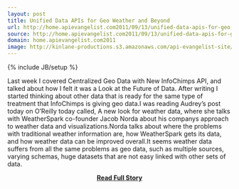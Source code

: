 ```yaml
---
layout: post
title: Unified Data APIs for Geo Weather and Beyond
url: http://home.apievangelist.com2011/09/13/unified-data-apis-for-geo,-weather-and-beyond/
source: http://home.apievangelist.com2011/09/13/unified-data-apis-for-geo,-weather-and-beyond/
domain: home.apievangelist.com2011
image: http://kinlane-productions.s3.amazonaws.com/api-evangelist-site/blog/Hurricane-Irene.jpg
---
```

{% include JB/setup %}<p>Last week I covered Centralized Geo Data with New InfoChimps API, and talked about how I felt it was a Look at the Future of Data. After writing I started thinking about other data that is ready for the same type of treatment that InfoChimps is giving geo data.I was reading Audrey’s post today on O’Reilly today called, A new look for weather data, where she talks with WeatherSpark co-founder Jacob Norda about his companys approach to weather data and visualizations.Norda talks about where the problems with traditional weather information are, how WeatherSpark gets its data, and how weather data can be improved overall.It seems weather data suffers from all the same problems as geo data, such as multiple sources, varying schemas, huge datasets that are not easy linked with other sets of data.</p>
<center><p><a href="http://home.apievangelist.com2011/09/13/unified-data-apis-for-geo,-weather-and-beyond/" style='padding:25px; font-sze:18px; font-weight: bold;'>Read Full Story</a></p></center>
